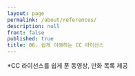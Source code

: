 ```yaml
---
layout: page
permalink: /about/references/
description: null
front: false
published: true
title: 06. 쉽게 이해하는 CC 라이선스
---
```


*CC 라이선스를 쉽게 푼 동영상, 만화 목록 제공
